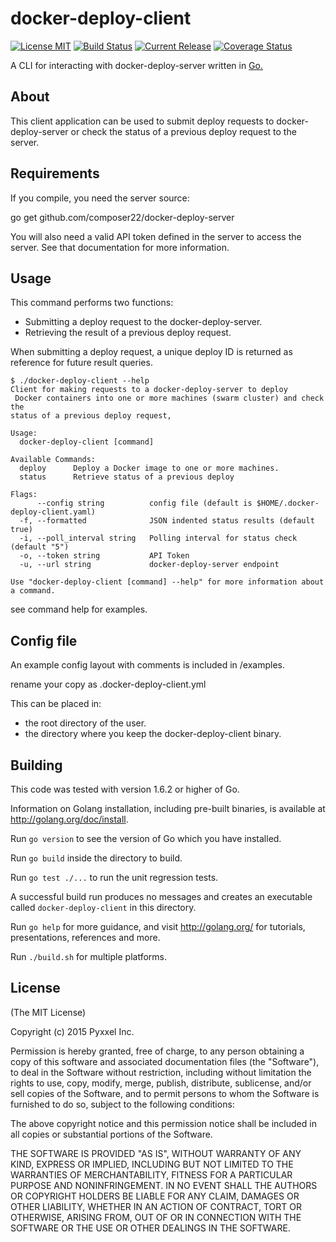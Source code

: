 # docker-deploy-client
[![License MIT](https://img.shields.io/npm/l/express.svg)](http://opensource.org/licenses/MIT)
[![Build Status](https://travis-ci.org/composer22/docker-deploy-client.svg?branch=master)](http://travis-ci.org/composer22/docker-deploy-client)
[![Current Release](https://img.shields.io/badge/release-v0.0.1-brightgreen.svg)](https://github.com/composer22/docker-deploy-client/releases/tag/v0.0.1)
[![Coverage Status](https://coveralls.io/repos/composer22/docker-deploy-client/badge.svg?branch=master)](https://coveralls.io/r/composer22/docker-deploy-client?branch=master)

A CLI for interacting with docker-deploy-server written in [Go.](http://golang.org)

## About

This client application can be used to submit deploy requests to docker-deploy-server
or check the status of a previous deploy request to the server.

## Requirements

If you compile, you need the server source:

go get github.com/composer22/docker-deploy-server

You will also need a valid API token defined in the server to access the server.
See that documentation for more information.


## Usage

This command performs two functions:

* Submitting a deploy request to the docker-deploy-server.
* Retrieving the result of a previous deploy request.

When submitting a deploy request, a unique deploy ID is returned as reference for future
result queries.

```
$ ./docker-deploy-client --help
Client for making requests to a docker-deploy-server to deploy
 Docker containers into one or more machines (swarm cluster) and check the
status of a previous deploy request,

Usage:
  docker-deploy-client [command]

Available Commands:
  deploy      Deploy a Docker image to one or more machines.
  status      Retrieve status of a previous deploy

Flags:
      --config string          config file (default is $HOME/.docker-deploy-client.yaml)
  -f, --formatted              JSON indented status results (default true)
  -i, --poll_interval string   Polling interval for status check (default "5")
  -o, --token string           API Token
  -u, --url string             docker-deploy-server endpoint

Use "docker-deploy-client [command] --help" for more information about a command.

```

see command help for examples.

## Config file

An example config layout with comments is included in /examples.

rename your copy as .docker-deploy-client.yml

This can be placed in:
* the root directory of the user.
* the directory where you keep the docker-deploy-client binary.

## Building

This code was tested with version 1.6.2 or higher of Go.

Information on Golang installation, including pre-built binaries, is available at
<http://golang.org/doc/install>.

Run `go version` to see the version of Go which you have installed.

Run `go build` inside the directory to build.

Run `go test ./...` to run the unit regression tests.

A successful build run produces no messages and creates an executable called `docker-deploy-client` in this
directory.

Run `go help` for more guidance, and visit <http://golang.org/> for tutorials, presentations, references and more.

Run `./build.sh` for multiple platforms.

## License

(The MIT License)

Copyright (c) 2015 Pyxxel Inc.

Permission is hereby granted, free of charge, to any person obtaining a copy
of this software and associated documentation files (the "Software"), to
deal in the Software without restriction, including without limitation the
rights to use, copy, modify, merge, publish, distribute, sublicense, and/or
sell copies of the Software, and to permit persons to whom the Software is
furnished to do so, subject to the following conditions:

The above copyright notice and this permission notice shall be included in
all copies or substantial portions of the Software.

THE SOFTWARE IS PROVIDED "AS IS", WITHOUT WARRANTY OF ANY KIND, EXPRESS OR
IMPLIED, INCLUDING BUT NOT LIMITED TO THE WARRANTIES OF MERCHANTABILITY,
FITNESS FOR A PARTICULAR PURPOSE AND NONINFRINGEMENT. IN NO EVENT SHALL THE
AUTHORS OR COPYRIGHT HOLDERS BE LIABLE FOR ANY CLAIM, DAMAGES OR OTHER
LIABILITY, WHETHER IN AN ACTION OF CONTRACT, TORT OR OTHERWISE, ARISING
FROM, OUT OF OR IN CONNECTION WITH THE SOFTWARE OR THE USE OR OTHER DEALINGS
IN THE SOFTWARE.
